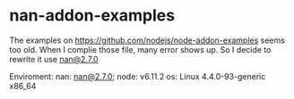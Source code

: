 # nan-addon-examples
The examples on https://github.com/nodejs/node-addon-examples seems too old. When I complie those file, many error shows up. So I decide to rewrite it use nan@2.7.0

Enviroment:
nan: nan@2.7.0;
node: v6.11.2
os: Linux 4.4.0-93-generic x86_64
